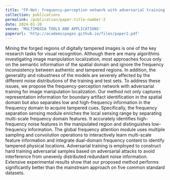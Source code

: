 ```yaml
---
title: "FP-Net: frequency-perception network with adversarial training for image manipulation localization"
collection: publications
permalink: /publication/paper-title-number-2
date: 2024-01-26
venue: 'MULTIMEDIA TOOLS AND APPLICATIONS'
paperurl: 'http://academicpages.github.io/files/paper2.pdf'
---
```


Mining the forged regions of digitally tampered images is one of the key research tasks for visual recognition. Although there are many algorithms investigating image manipulation localization, most approaches focus only on the semantic information of the spatial domain and ignore the frequency inconsistency between authentic and tampered regions. In addition, the generality and robustness of the models are severely affected by the different noise distributions of the training and test sets. To address these issues, we propose the frequency-perception network with adversarial training for image manipulation localization. Our method not only captures representation information for boundary artifact identification in the spatial domain but also separates low and high-frequency information in the frequency domain to acquire tampered cues. Specifically, the frequency separation sensing module enriches the local sensing range by separating multi-scale frequency domain features. It accurately identifies high-frequency noise features in the manipulated region and distinguishes low-frequency information. The global frequency attention module uses multiple sampling and convolution operations to interactively learn multi-scale feature information and integrate dual-domain frequency content to identify tampered physical locations. Adversarial training is employed to construct hard training adversarial samples based on adversarial attacks to avoid interference from unevenly distributed redundant noise information. Extensive experimental results show that our proposed method performs significantly better than the mainstream approach on five common standard datasets.
